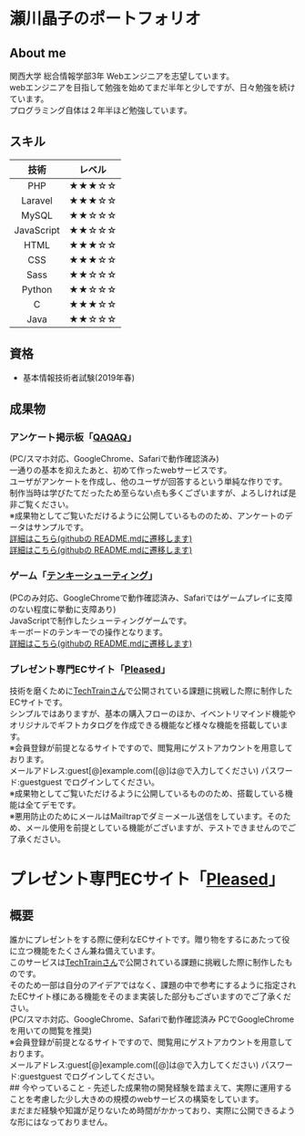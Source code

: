 # 瀬川晶子のポートフォリオ

## About me
関西大学 総合情報学部3年 Webエンジニアを志望しています。<br>
webエンジニアを目指して勉強を始めてまだ半年と少しですが、日々勉強を続けています。<br>
プログラミング自体は２年半ほど勉強しています。

## スキル
| 技術 | レベル |
|:----:|:----:|
| PHP | ★★★☆☆ |
| Laravel | ★★★☆☆ |
| MySQL | ★★☆☆☆ |
| JavaScript | ★★☆☆☆ |
| HTML | ★★★☆☆ |
| CSS | ★★★☆☆ |
| Sass | ★★☆☆☆ |
| Python | ★★☆☆☆ |
| C | ★★★☆☆ |
| Java | ★★☆☆☆ |

## 資格
- 基本情報技術者試験(2019年春)

## 成果物
### アンケート掲示板「[QAQAQ](https://questionnaire.uh-oh.jp/)」
(PC/スマホ対応、GoogleChrome、Safariで動作確認済み)<br>
一通りの基本を抑えたあと、初めて作ったwebサービスです。<br>
ユーザがアンケートを作成し、他のユーザが回答するという単純な作りです。<br>
制作当時は学びたてだったため至らない点も多くございますが、よろしければ是非ご覧ください。<br>
※成果物としてご覧いただけるように公開しているもののため、アンケートのデータはサンプルです。<br>
[詳細はこちら(githubの README.mdに遷移します)](https://github.com/shoko218/questionnaire_bbs/blob/master/README.md)<br>
[詳細はこちら(githubの README.mdに遷移します)](https://github.com/shoko218/tanp_mission/blob/master/README.md)<br>
### ゲーム「[テンキーシューティング](http://seg218.sakura.ne.jp/numeric_keypad_shooting/)」
(PCのみ対応、GoogleChromeで動作確認済み、Safariではゲームプレイに支障のない程度に挙動に支障あり)<br>
JavaScriptで制作したシューティングゲームです。<br>
キーボードのテンキーでの操作となります。<br>
[詳細はこちら(githubの README.mdに遷移します)](https://github.com/shoko218/numeric_keypad_shooting/blob/master/README.md)
### プレゼント専門ECサイト「[Pleased](https://tanp-mission.tk/)」
技術を磨くために[TechTrainさん](https://techbowl.co.jp/techtrain)で公開されている課題に挑戦した際に制作したECサイトです。<br>
シンプルではありますが、基本の購入フローのほか、イベントリマインド機能やオリジナルでギフトカタログを作成できる機能など様々な機能を搭載しています。<br>
※会員登録が前提となるサイトですので、閲覧用にゲストアカウントを用意しております。<br>
メールアドレス:guest[@]example.com([@]は@で入力してください) パスワード:guestguest でログインしてください。<br>
※成果物としてご覧いただけるように公開しているもののため、搭載している機能は全てデモです。<br>
※悪用防止のためにメールはMailtrapでダミーメール送信をしています。そのため、メール使用を前提としている機能がございますが、テストできませんのでご了承ください。<br>
<h1>プレゼント専門ECサイト「<a href="https://tanp-mission.tk/">Pleased</a>」</h1>
<h2>概要</h2>
誰かにプレゼントをする際に便利なECサイトです。贈り物をするにあたって役に立つ機能をたくさん兼ね備えています。<br>
このサービスは<a href="https://techbowl.co.jp/techtrain">TechTrainさん</a>で公開されている課題に挑戦した際に制作したものです。<br>
そのため一部は自分のアイデアではなく、課題の中で参考にするように指定されたECサイト様にある機能をそのまま実装した部分もございますのでご了承ください。<br>
(PC/スマホ対応、GoogleChrome、Safariで動作確認済み PCでGoogleChromeを用いての閲覧を推奨)<br>
※会員登録が前提となるサイトですので、閲覧用にゲストアカウントを用意しております。<br>
メールアドレス:guest[@]example.com([@]は@で入力してください) パスワード:guestguest でログインしてください。<br>
## 今やっていること
- 先述した成果物の開発経験を踏まえて、実際に運用することを考慮した少し大きめの規模のwebサービスの構築をしています。<br>
まだまだ経験や知識が足りないため時間がかかっており、実際に公開できるような形にはなっておりません。<br>
